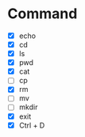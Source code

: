 # Command

- [x] echo
- [x] cd
- [x] ls
- [x] pwd
- [x] cat
- [ ] cp
- [x] rm
- [ ] mv
- [ ] mkdir
- [x] exit
- [x] Ctrl + D
